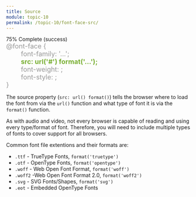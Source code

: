 ```yaml
---
title: Source
module: topic-10
permalink: /topic-10/font-face-src/
---
```


<div class="divider-heading"></div>

<div class="panel panel-success">
  <div class="progress" style="margin-bottom: 0; border-bottom-left-radius: 0; border-bottom-right-radius: 0;">
    <div class="progress-bar progress-bar-success progress-bar-striped" role="progressbar" aria-valuenow="75" aria-valuemin="0" aria-valuemax="100" style="width: 75%">
      <span class="sr-only">75% Complete (success)</span>
    </div>
  </div>
  <div class="panel-body">
    <p style="font-size: large; margin: 0;">
      <span style="color: #999;">@font-face {</span><br/>
        <span style="color: #999;margin-left: 40px;">font-family: '...';</span><br/>
        <span style="color: #79AF33; font-weight: bold; margin-left: 40px;">src: url('#') format('...');</span><br/>
        <span style="color: #999;margin-left: 40px;">font-weight: ;</span><br/>
        <span style="color: #999;margin-left: 40px;">font-style: ;<br/></span>
      <span style="color: #999;">}</span>
    </p>
  </div>
</div>

The source property (`src: url() format()`) tells the browser where to load the font from via the `url()` function and what type of font it is via the `format()` function.

As with audio and video, not every browser is capable of reading and using every type/format of font. Therefore, you will need to include multiple types of fonts to cover support for all browsers.

Common font file extentions and their formats are:
- `.ttf` - TrueType Fonts, `format('truetype')`
- `.otf` - OpenType Fonts, `format('opentype')`
- `.woff` - Web Open Font Format, `format('woff')`
- `.woff2` -Web Open Font Format 2.0, `format('woff2')`
- `.svg` - SVG Fonts/Shapes, `format('svg')`
- `.eot` - Embedded OpenType Fonts
